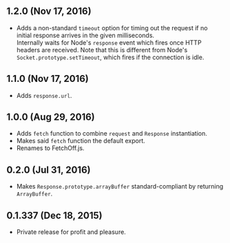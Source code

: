 ## 1.2.0 (Nov 17, 2016)
- Adds a non-standard `timeout` option for timing out the request if no initial response arrives in the given milliseconds.  
  Internally waits for Node's `response` event which fires once HTTP headers are received. Note that this is different from Node's `Socket.prototype.setTimeout`, which fires if the connection is idle.

## 1.1.0 (Nov 17, 2016)
- Adds `response.url`.

## 1.0.0 (Aug 29, 2016)
- Adds `fetch` function to combine `request` and `Response` instantiation.
- Makes said `fetch` function the default export.
- Renames to FetchOff.js.

## 0.2.0 (Jul 31, 2016)
- Makes `Response.prototype.arrayBuffer` standard-compliant by returning `ArrayBuffer`.

## 0.1.337 (Dec 18, 2015)
- Private release for profit and pleasure.
